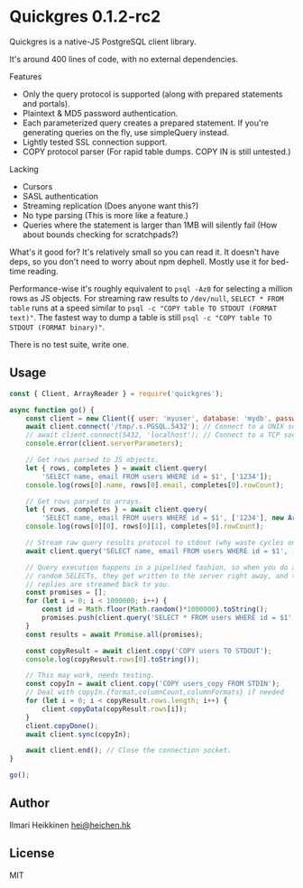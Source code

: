 # Quickgres 0.1.2-rc2

Quickgres is a native-JS PostgreSQL client library.

It's around 400 lines of code, with no external dependencies.

Features
 * Only the query protocol is supported (along with prepared statements and portals).
 * Plaintext & MD5 password authentication.
 * Each parameterized query creates a prepared statement. If you're generating queries on the fly, use simpleQuery instead.
 * Lightly tested SSL connection support.
 * COPY protocol parser (For rapid table dumps. COPY IN is still untested.)

Lacking
 * Cursors
 * SASL authentication
 * Streaming replication (Does anyone want this?)
 * No type parsing (This is more like a feature.)
 * Queries where the statement is larger than 1MB will silently fail (How about bounds checking for scratchpads?)

What's it good for? It's relatively small so you can read it. It doesn't have deps, so you don't need to worry about npm dephell. Mostly use it for bed-time reading.

Performance-wise it's roughly equivalent to `psql -Az0` for selecting a million rows as JS objects. For streaming raw results to `/dev/null`, `SELECT * FROM table` runs at a speed similar to `psql -c "COPY table TO STDOUT (FORMAT text)"`. The fastest way to dump a table is still `psql -c "COPY table TO STDOUT (FORMAT binary)"`.

There is no test suite, write one.


## Usage 

```javascript
const { Client, ArrayReader } = require('quickgres'); 

async function go() {
    const client = new Client({ user: 'myuser', database: 'mydb', password: 'mypass' });
    await client.connect('/tmp/.s.PGSQL.5432'); // Connect to a UNIX socket.
    // await client.connect(5432, 'localhost'); // Connect to a TCP socket.
    console.error(client.serverParameters);

    // Get rows parsed to JS objects.
    let { rows, completes } = await client.query(
        'SELECT name, email FROM users WHERE id = $1', ['1234']);
    console.log(rows[0].name, rows[0].email, completes[0].rowCount);

    // Get rows parsed to arrays.
    let { rows, completes } = await client.query(
        'SELECT name, email FROM users WHERE id = $1', ['1234'], new ArrayReader());
    console.log(rows[0][0], rows[0][1], completes[0].rowCount);

    // Stream raw query results protocol to stdout (why waste cycles on parsing data...)
    await client.query('SELECT name, email FROM users WHERE id = $1', ['1234'], process.stdout);

    // Query execution happens in a pipelined fashion, so when you do a million 
    // random SELECTs, they get written to the server right away, and the server
    // replies are streamed back to you.
    const promises = [];
    for (let i = 0; i < 1000000; i++) {
        const id = Math.floor(Math.random()*1000000).toString();
        promises.push(client.query('SELECT * FROM users WHERE id = $1', [id]));
    }
    const results = await Promise.all(promises);

    const copyResult = await client.copy('COPY users TO STDOUT');
    console.log(copyResult.rows[0].toString());

    // This may work, needs testing.
    const copyIn = await client.copy('COPY users_copy FROM STDIN');
    // Deal with copyIn.{format,columnCount,columnFormats} if needed
    for (let i = 0; i < copyResult.rows.length; i++) {
        client.copyData(copyResult.rows[i]);
    }
    client.copyDone();
    await client.sync(copyIn);

    await client.end(); // Close the connection socket.
}

go();
```

## Author
Ilmari Heikkinen <hei@heichen.hk>

## License
MIT